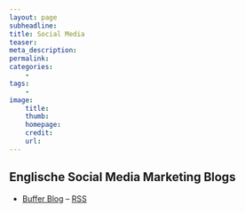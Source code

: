 ```yaml
---
layout: page
subheadline: 
title: Social Media
teaser:
meta_description:
permalink:
categories:
    - 
tags:
    - 
image:
    title: 
    thumb: 
    homepage:
    credit:
    url:
---
```


## Englische Social Media Marketing Blogs

- [Buffer Blog](https://blog.bufferapp.com/) – [RSS](http://feeds.feedburner.com/bufferapp)